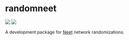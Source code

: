 # randomneet

[![][tests-img]][tests-url] [![][codecov-img]][codecov-url]

[tests-img]: https://github.com/elife-asu/randomneet/workflows/tests/badge.svg
[tests-url]: https://github.com/elife-asu/randomneet/actions

[codecov-img]: https://codecov.io/gh/elife-asu/randomneet/branch/master/graph/badge.svg
[codecov-url]: https://codecov.io/gh/elife-asu/randomneet

A development package for [Neet](https://github.com/elife-asu/neet) network randomizations.

